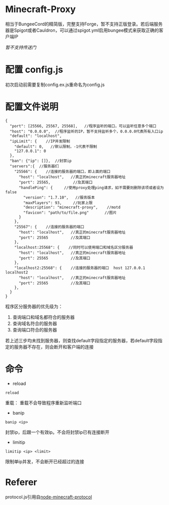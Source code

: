 # Minecraft-Proxy
相当于BungeeCord的精简版，完整支持Forge，暂不支持正版登录。若后端服务器是Spigot或者Cauldron，可以通过spigot.yml启用bungee模式来获取正确的客户端IP

*暂不支持传送门*
# 配置 config.js
初次启动前需要复制config.ex.js重命名为config.js

# 配置文件说明

    {
      "port": [25566, 25567, 25568],   //程序监听的端口，可以监听任意多个端口
      "host": "0.0.0.0",  //程序监听的IP，暂不支持监听多个，0.0.0.0代表所有入口ip
      "default": "localhost",
      "ipLimit": {    //IP并发限制
        "default": 0,   //默认限制，-1代表不限制
        "127.0.0.1": 0
      },
      "ban": {"ip": []},  //封禁ip
      "servers":{  //服务器们
        "25566": {    //连接的服务器的端口，即上面的端口
          "host": "localhost",   //真正的minecraft服务器地址
          "port": 25565,          //及其端口
          "handlePing": {     //使用proxy处理ping请求，如不需要则删除该项或者设为false
            "version": "1.7.10",   //服务版本
            "maxPlayers": 93,     //玩家上限
            "description": "minecraft-proxy",    //motd
            "favicon": "path/to/file.png"       //图片
          }
        },
        "25567": {    //连接的服务器的端口
          "host": "localhost",   //真正的minecraft服务器地址
          "port": 25565          //及其端口
        },
        "localhost:25568": {    //同时可以使用端口和域名区分服务器
          "host": "localhost",   //真正的minecraft服务器地址
          "port": 25565          //及其端口
        },
        "localhost2:25568": {    //连接的服务器的端口  host 127.0.0.1 localhost2
          "host": "localhost",   //真正的minecraft服务器地址
          "port": 25565          //及其端口
        },
      }
    }

程序区分服务器的优先级为：

1. 查询端口和域名都符合的服务器
2. 查询域名符合的服务器
3. 查询端口符合的服务器

若上述三步均未找到服务器，则查找default字段指定的服务器，若default字段指定的服务器不存在，则会断开和客户端的连接

# 命令
- reload

```reload```

重载：
重载不会导致程序重新监听端口

- banip

```banip <ip>```

封禁ip，后跟一个有效ip。不会将封禁ip已有连接断开

- limitip

```limitip <ip> <limit>```

限制单ip并发，不会断开已经超过的连接

# Referer
protocol.js引用自[node-minecraft-protocol](https://github.com/andrewrk/node-minecraft-protocol/blob/master/lib/protocol.js)